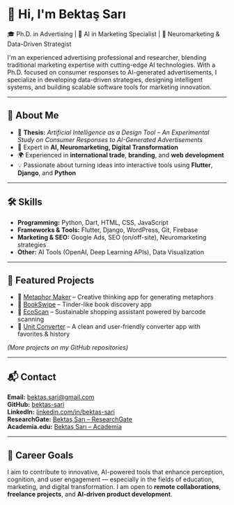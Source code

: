 # 👋 Hi, I'm Bektaş Sarı

🎓 Ph.D. in Advertising | 🤖 AI in Marketing Specialist | 🧠 Neuromarketing & Data-Driven Strategist

I'm an experienced advertising professional and researcher, blending traditional marketing expertise with cutting-edge AI technologies. 
With a Ph.D. focused on consumer responses to AI-generated advertisements, I specialize in developing data-driven strategies, designing intelligent systems, and building scalable software tools for marketing innovation.

---

## 🧠 About Me

- 🔬 **Thesis:** *Artificial Intelligence as a Design Tool – An Experimental Study on Consumer Responses to AI-Generated Advertisements*
- 🧭 Expert in **AI, Neuromarketing, Digital Transformation**
- 🌍 Experienced in **international trade**, **branding**, and **web development**
- 💡 Passionate about turning ideas into interactive tools using **Flutter**, **Django**, and **Python**

---

## 🛠️ Skills

- **Programming:** Python, Dart, HTML, CSS, JavaScript
- **Frameworks & Tools:** Flutter, Django, WordPress, Git, Firebase
- **Marketing & SEO:** Google Ads, SEO (on/off-site), Neuromarketing strategies
- **Other:** AI Tools (OpenAI, Deep Learning APIs), Data Visualization

---

## 🧪 Featured Projects

- 🔹 [Metaphor Maker](https://github.com/bektas-sari/metaphor_maker) – Creative thinking app for generating metaphors
- 🔹 [BookSwipe](https://github.com/bektas-sari/bookswipe) – Tinder-like book discovery app
- 🔹 [EcoScan](https://github.com/bektas-sari/ecoscan) – Sustainable shopping assistant powered by barcode scanning
- 🔹 [Unit Converter](https://github.com/bektas-sari/unit_converter_flutter) – A clean and user-friendly converter app with favorites & history

*(More projects on my GitHub repositories)*

---

## 📬 Contact

**Email:** bektas.sari@gmail.com  
**GitHub:** [bektas-sari](https://github.com/bektas-sari)  
**LinkedIn:** [linkedin.com/in/bektas-sari](https://linkedin.com/in/bektas-sari)  
**ResearchGate:** [Bektaş Sarı – ResearchGate](https://www.researchgate.net/profile/Bektas-Sari-3)  
**Academia.edu:** [Bektaş Sarı – Academia](https://independent.academia.edu/bektassari)

---

## 🧭 Career Goals

I aim to contribute to innovative, AI-powered tools that enhance perception, cognition, and user engagement — especially in the fields of education, marketing, and digital transformation. I am open to **remote collaborations**, **freelance projects**, and **AI-driven product development**.

